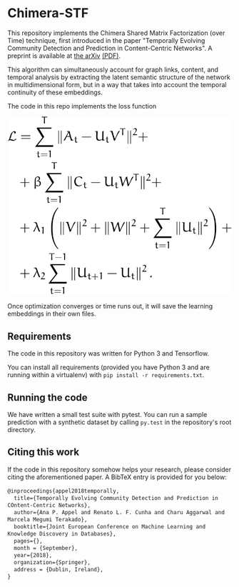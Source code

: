 # Chimera-STF

This repository implements the Chimera Shared Matrix Factorization (over Time)
technique, first introduced in the paper "Temporally Evolving Community
Detection and Prediction in Content-Centric Networks". A preprint is available
at [the arXiv](https://arxiv.org/abs/1807.06560)
[(PDF)](https://arxiv.org/pdf/1807.06560).

This algorithm can simultaneously account for graph links, content, and temporal
analysis by extracting the latent semantic structure of the network in
multidimensional form, but in a way that takes into account the temporal
continuity of these embeddings.

The code in this repo implements the loss function

![Loss function to be minimized](./doc/model.svg)

Once optimization converges or time runs out, it will save the learning
embeddings in their own files.

## Requirements

The code in this repository was written for Python 3 and Tensorflow.

You can install all requirements (provided you have Python 3 and are running
within a virtualenv) with `pip install -r requirements.txt`.

## Running the code

We have written a small test suite with pytest. You can run a sample prediction
with a synthetic dataset by calling `py.test` in the repository's root
directory.

## Citing this work

If the code in this repository somehow helps your research, please consider
citing the aforementioned paper. A BibTeX entry is provided for you below:

```
@inproceedings{appel2018temporally,
  title={Temporally Evolving Community Detection and Prediction in COntent-Centric Networks},
  author={Ana P. Appel and Renato L. F. Cunha and Charu Aggarwal and Marcela Megumi Terakado},
  booktitle={Joint European Conference on Machine Learning and Knowledge Discovery in Databases},
  pages={},
  month = {September},
  year={2018},
  organization={Springer},
  address = {Dublin, Ireland},
}
```
